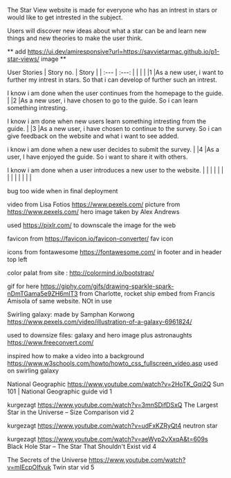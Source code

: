 The Star View website is made for everyone who has an intrest in stars or would like to get intrested in the subject.

Users will discover new ideas about what a star can be and learn new things and new theories to make the user  think.

** add https://ui.dev/amiresponsive?url=https://savvietarmac.github.io/p1-star-views/ image **

User Stories
 | Story no. | Story                                   |
 |  :---     | :---:                                   |
 |           |                                         |
 |1           |As a new user,
i want to further my intrest in stars.
So that i can develop of further such an intrest. 

I know i am done when the user continues from the homepage to the guide.                                         |
 |2           |As a new user,
i have chosen to go to the guide.
So i can learn something intresting.

I know i am done when new users learn something intresting from the guide.
                                          |
 |3           |As a new user,
 i have chosen to continue to the survey.
 So i can give feedback on the website and what i want to see added.

 i know i am done when a new user decides to submit the survey.                                         |
 |4           |As a user,
 I have enjoyed the guide.
 So i want to share it with others.
 
 I know i am done when a user introduces a new user to the website.                                         |
 |           |                                         |
 |           |                                         |
 |           |                                         |
 |           |                                         |

 



bug too wide when in final deployment

video from Lisa Fotios https://www.pexels.com/
picture from https://www.pexels.com/ hero image
taken by Alex Andrews

used https://pixlr.com/ to downscale the image for the web

favicon from https://favicon.io/favicon-converter/ fav icon

icons from fontawesome https://fontawesome.com/ in footer and in header top left

color palat from site : http://colormind.io/bootstrap/ 

gif for here https://giphy.com/gifs/drawing-sparkle-spark-nDmTGama5e9ZH6mlT3 from Charlotte, rocket ship embed from Francis Amisola of same website. NOt in use 

Swirling galaxy: made by Samphan Korwong
https://www.pexels.com/video/illustration-of-a-galaxy-6961824/

used to downsize files: galaxy and hero image plus astronaughts
https://www.freeconvert.com/

inspired how to make a video into a background 
https://www.w3schools.com/howto/howto_css_fullscreen_video.asp
used on swirling galaxy

National Geographic
https://www.youtube.com/watch?v=2HoTK_Gqi2Q
Sun 101 | National Geographic guide vid 1

kurgezagt
https://www.youtube.com/watch?v=3mnSDifDSxQ
The Largest Star in the Universe – Size Comparison vid 2

kurgezagt
https://www.youtube.com/watch?v=udFxKZRyQt4
neutron star

kurgezagt
https://www.youtube.com/watch?v=aeWyp2vXxqA&t=609s
Black Hole Star – The Star That Shouldn't Exist vid 4


The Secrets of the Universe
https://www.youtube.com/watch?v=mIEcpOIfvuk
Twin star vid 5